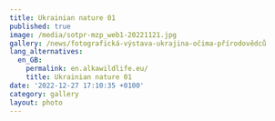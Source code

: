 ```yaml
---
title: Ukrainian nature 01
published: true
image: /media/sotpr-mzp_web1-20221121.jpg
gallery: /news/fotografická-výstava-ukrajina-očima-přírodovědců
lang_alternatives:
  en_GB:
    permalink: en.alkawildlife.eu/
    title: Ukrainian nature 01
date: '2022-12-27 17:10:35 +0100'
category: gallery
layout: photo
---
```


